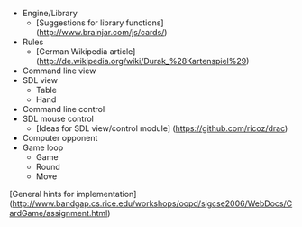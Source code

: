 * Engine/Library
	* [Suggestions for library functions] (http://www.brainjar.com/js/cards/)
* Rules
	* [German Wikipedia article] (http://de.wikipedia.org/wiki/Durak_%28Kartenspiel%29)
* Command line view
* SDL view
	* Table
	* Hand
* Command line control
* SDL mouse control
	* [Ideas for SDL view/control module] (https://github.com/ricoz/drac)
* Computer opponent
* Game loop
	* Game 
	* Round
	* Move

[General hints for implementation] (http://www.bandgap.cs.rice.edu/workshops/oopd/sigcse2006/WebDocs/CardGame/assignment.html)
